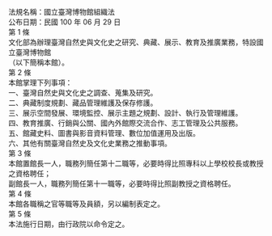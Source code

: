 法規名稱：國立臺灣博物館組織法  
公布日期：民國 100 年 06 月 29 日  
第 1 條  
文化部為辦理臺灣自然史與文化史之研究、典藏、展示、教育及推廣業務，特設國立臺灣博物館  
（以下簡稱本館）。  
第 2 條  
本館掌理下列事項：  
一、臺灣自然史與文化史之調查、蒐集及研究。  
二、典藏制度規劃、藏品管理維護及保存修護。  
三、展示空間發展、環境監控、展示主題之規劃、設計、執行及管理維護。  
四、教育推廣、行銷與公關、國內外館際交流合作、志工管理及公共服務。  
五、館藏史料、圖書與影音資料管理、數位加值運用及出版。  
六、其他有關臺灣自然史及文化史業務之推動事項。  
第 3 條  
本館置館長一人，職務列簡任第十二職等，必要時得比照專科以上學校校長或教授之資格聘任；  
副館長一人，職務列簡任第十一職等，必要時得比照副教授之資格聘任。  
第 4 條  
本館各職稱之官等職等及員額，另以編制表定之。  
第 5 條  
本法施行日期，由行政院以命令定之。  


